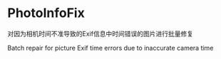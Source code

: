 # PhotoInfoFix
对因为相机时间不准导致的Exif信息中时间错误的图片进行批量修复

Batch repair for picture Exif time errors due to inaccurate camera time
